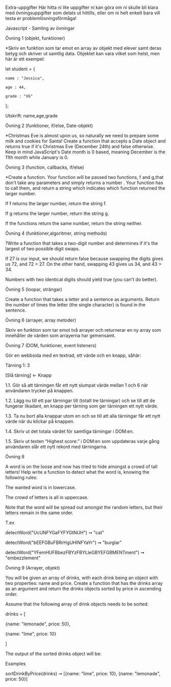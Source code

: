 Extra-uppgifter
Här hitta ni lite uppgifter ni kan göra om ni skulle bli klara med övningsuppgifter som delats ut hittills, eller om ni helt enkelt bara vill testa er problemlösningsförmåga!


Javascript - Samling av övningar


Övning 1 (objekt, funktioner)

*Skriv en funktion som tar emot en array av objekt med elever samt deras betyg och skriver ut samtlig data. Objektet kan vara vilket som helst, men här är ett exempel:

let student = {

    name : "Jessica",

    age : 44,

    grade : "VG"

};


Utskrift: name,age,grade


Övning 2 (funktioner, if/else, Date-objekt)


*Christmas Eve is almost upon us, so naturally we need to prepare some milk and cookies for Santa! Create a function that accepts a Date object and returns true if it's Christmas Eve (December 24th) and false otherwise. Keep in mind JavaScript's Date month is 0 based, meaning December is the 11th month while January is 0.


Övning 3 (function, callbacks, if/else)


*Create a function. Your function will be passed two functions, f and g,that don't take any parameters and simply returns a number . Your function has to call them, and return a string which indicates which function returned the larger number.

If f returns the larger number, return the string f.

If g returns the larger number, return the string g.

If the functions return the same number, return the string neither.


Övning 4 (funktioner,algoritmer, string methods)


?Write a function that takes a two-digit number and determines if it's the largest of two possible digit swaps.

If 27 is our input, we should return false because swapping the digits gives us 72, and 72 > 27. On the other hand, swapping 43 gives us 34, and 43 > 34.

Numbers with two identical digits should yield true (you can't do better).



Övning 5 (loopar, strängar)

Create a function that takes a letter and a sentence as arguments. Return the number of times the letter (the single character) is found in the sentence.



Övning 6 (arrayer, array metoder)

Skriv en funktion som tar emot två arrayer och returnerar en ny array som innehåller de värden som arrayerna har gemensamt.

Övning 7 (DOM, funktioner, event listeners)

Gör en webbsida med en textrad, ett värde och en knapp, såhär:


Tärning 1: <span id="dice_1">3</span>

[Slå tärning] ← Knapp


1.1. Gör så att tärningen får ett nytt slumpat värde mellan 1 och 6 när användaren trycker på knappen.

1.2. Lägg nu till ett par tärningar till (totalt tre tärningar) och se till att de fungerar likadant, en knapp per tärning som ger tärningen ett nytt värde.

1.3. Ta nu bort alla knappar utom en och se till att alla tärningar får ett nytt värde när du klickar på knappen.

1.4. Skriv ut det totala värdet för samtliga tärningar i DOM:en.

1.5. Skriv ut texten “Highest score:” i DOM:en som uppdateras varje gång användaren slår ett nytt rekord med tärningarna. 


Övning 8


A word is on the loose and now has tried to hide amongst a crowd of tall letters! Help write a function to detect what the word is, knowing the following rules:

The wanted word is in lowercase.

The crowd of letters is all in uppercase.

Note that the word will be spread out amongst the random letters, but their letters remain in the same order.


T.ex

detectWord("UcUNFYGaFYFYGtNUH") ➞ "cat"

detectWord("bEEFGBuFBRrHgUHlNFYaYr") ➞ "burglar"

detectWord("YFemHUFBbezFBYzFBYLleGBYEFGBMENTment") ➞ "embezzlement"



Övning 9 (Arrayer, objekt)


You will be given an array of drinks, with each drink being an object with two properties: name and price. Create a function that has the drinks array as an argument and return the drinks objects sorted by price in ascending order.


Assume that the following array of drink objects needs to be sorted:


drinks = [

  {name: "lemonade", price: 50},

  {name: "lime", price: 10}

]

The output of the sorted drinks object will be:


Examples

sortDrinkByPrice(drinks) ➞ [{name: "lime", price: 10}, {name: "lemonade", price: 50}]

